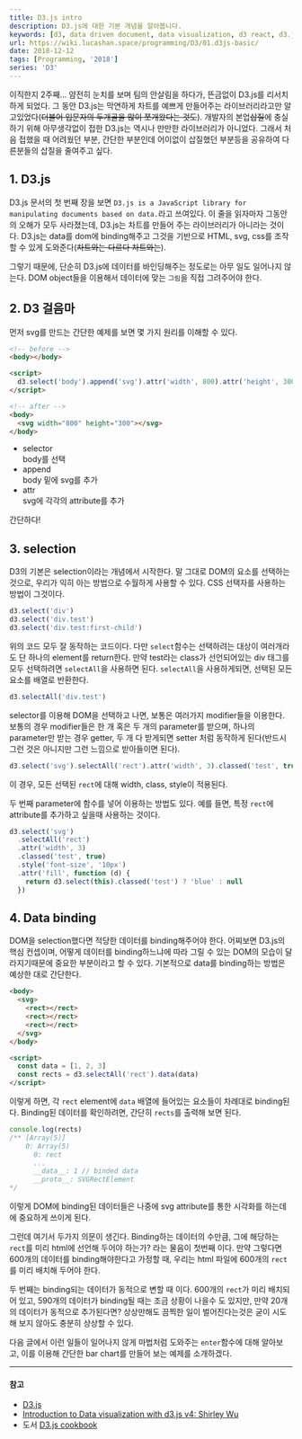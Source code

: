 ```yaml
---
title: D3.js intro
description: D3.js에 대한 기본 개념을 알아봅니다.
keywords: [d3, data driven document, data visualization, d3 react, d3.js, browser chart]
url: https://wiki.lucashan.space/programming/D3/01.d3js-basic/
date: 2018-12-12
tags: [Programming, '2018']
series: 'D3'
---
```


이직한지 2주째... 얌전히 눈치를 보며 팀의 안살림을 하다가, 뜬금없이 D3.js를 리서치하게 되었다. 그 동안 D3.js는 막연하게 차트를 예쁘게 만들어주는 라이브러리라고만 알고있었다(~~더불어 입문자의 두개골을 많이 쪼개왔다는 것도~~). 개발자의 본업~~삽질~~에 충실하기 위해 아무생각없이 접한 D3.js는 역시나 만만한 라이브러리가 아니었다. 그래서 처음 접했을 때 어려웠던 부분, 간단한 부분인데 어이없이 삽질했던 부분등을 공유하여 다른분들의 삽질을 줄여주고 싶다.

## 1. D3.js

D3.js 문서의 첫 번째 장을 보면 `D3.js is a JavaScript library for manipulating documents based on data.`라고 쓰여있다. 이 줄을 읽자마자 그동안의 오해가 모두 사라졌는데, D3.js는 차트를 만들어 주는 라이브러리가 아니라는 것이다. D3.js는 data를 dom에 binding해주고 그것을 기반으로 HTML, svg, css를 조작할 수 있게 도와준다(~~차트와는 다르다 차트와는~~).

그렇기 때문에, 단순히 D3.js에 데이터를 바인딩해주는 정도로는 아무 일도 일어나지 않는다. DOM object들을 이용해서 데이터에 맞는 `그림`을 직접 그려주어야 한다.

## 2. D3 걸음마

먼저 svg를 만드는 간단한 예제를 보면 몇 가지 원리를 이해할 수 있다.

```html
<!-- before -->
<body></body>

<script>
  d3.select('body').append('svg').attr('width', 800).attr('height', 300)
</script>

<!-- after -->
<body>
  <svg width="800" height="300"></svg>
</body>
```

- selector  
  body를 선택
- append  
  body 밑에 svg를 추가
- attr  
  svg에 각각의 attribute를 추가

간단하다!

## 3. selection

D3의 기본은 selection이라는 개념에서 시작한다. 말 그대로 DOM의 요소를 선택하는 것으로, 우리가 익히 아는 방법으로 수월하게 사용할 수 있다. CSS 선택자를 사용하는 방법이 그것이다.

```javascript
d3.select('div')
d3.select('div.test')
d3.select('div.test:first-child')
```

위의 코드 모두 잘 동작하는 코드이다. 다만 `select`함수는 선택하려는 대상이 여러개라도 단 하나의 element를 return한다. 만약 test라는 class가 선언되어있는 div 태그를 모두 선택하려면 `selectAll`을 사용하면 된다. `selectAll`을 사용하게되면, 선택된 모든 요소를 배열로 반환한다.

```javascript
d3.selectAll('div.test')
```

selector를 이용해 DOM을 선택하고 나면, 보통은 여러가지 modifier들을 이용한다. 보통의 경우 modifier들은 한 개 혹은 두 개의 parameter를 받으며, 하나의 parameter만 받는 경우 getter, 두 개 다 받게되면 setter 처럼 동작하게 된다(반드시 그런 것은 아니지만 그런 느낌으로 받아들이면 된다).

```javascript
d3.select('svg').selectAll('rect').attr('width', 3).classed('test', true).style('font-size', '10px')
```

이 경우, 모든 선택된 `rect`에 대해 width, class, style이 적용된다.

두 번째 parameter에 함수를 넣어 이용하는 방법도 있다. 예를 들면, 특정 `rect`에 attribute를 추가하고 싶을때 사용하는 것이다.

```javascript
d3.select('svg')
  .selectAll('rect')
  .attr('width', 3)
  .classed('test', true)
  .style('font-size', '10px')
  .attr('fill', function (d) {
    return d3.select(this).classed('test') ? 'blue' : null
  })
```

## 4. Data binding

DOM을 selection했다면 적당한 데이터를 binding해주어야 한다. 어찌보면 D3.js의 핵심 컨셉이며, 어떻게 데이터를 binding하느냐에 따라 그릴 수 있는 DOM의 모습이 달라지기때문에 중요한 부분이라고 할 수 있다. 기본적으로 data를 binding하는 방법은 예상한 대로 간단한다.

```html
<body>
  <svg>
    <rect></rect>
    <rect></rect>
    <rect></rect>
  </svg>
</body>

<script>
  const data = [1, 2, 3]
  const rects = d3.selectAll('rect').data(data)
</script>
```

이렇게 하면, 각 `rect` element에 `data` 배열에 들어있는 요소들이 차례대로 binding된다. Binding된 데이터를 확인하려면, 간단히 `rects`를 출력해 보면 된다.

```javascript
console.log(rects)
/** [Array(5)]
    0: Array(5)
      0: rect
      ...
      __data__: 1 // binded data
      __proto__: SVGRectElement
*/
```

이렇게 DOM에 binding된 데이터들은 나중에 svg attribute를 통한 시각화를 하는데에 중요하게 쓰이게 된다.

그런데 여기서 두가지 의문이 생긴다. Binding하는 데이터의 수만큼, 그에 해당하는 `rect`를 미리 html에 선언해 두어야 하는가? 라는 물음이 첫번째 이다. 만약 그렇다면 600개의 데이터를 binding해야한다고 가정할 때, 우리는 html 파일에 600개의 `rect`를 미리 배치해 두어야 한다.

두 번째는 binding되는 데이터가 동적으로 변할 때 이다. 600개의 `rect`가 미리 배치되어 있고, 590개의 데이터가 binding될 때는 조금 상황이 나을수 도 있지만, 만약 20개의 데이터가 동적으로 추가된다면? 상상만해도 끔찍한 일이 벌어진다는것은 굳이 시도해 보지 않아도 충분히 상상할 수 있다.

다음 글에서 이런 일들이 일어나지 않게 마법처럼 도와주는 `enter`함수에 대해 알아보고, 이를 이용해 간단한 bar chart를 만들어 보는 예제를 소개하겠다.

---

#### 참고

- [D3.js](https://d3js.org/)
- [Introduction to Data visualization with d3.js v4: Shirley Wu](https://frontendmasters.com/courses/d3-v4/)
- 도서 [D3.js cookbook](http://kprprojects.org/wp-content/uploads/2015/03/Mastering-D3.js.pdf)
